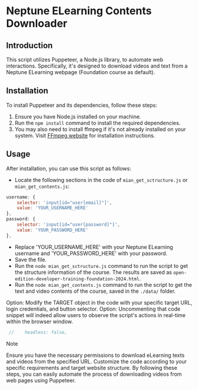# Neptune ELearning Contents Downloader

## Introduction
This script utilizes Puppeteer, a Node.js library, to automate web interactions. Specifically, it's designed to download videos and text from a Neptune ELearning webpage (Foundation course as default).

## Installation
To install Puppeteer and its dependencies, follow these steps:

1. Ensure you have Node.js installed on your machine.
2. Run the `npm install` command to install the required dependencies.
3. You may also need to install ffmpeg if it's not already installed on your system. Visit [FFmpeg website](https://ffmpeg.org/download.html) for installation instructions.

## Usage
After installation, you can use this script as follows:

- Locate the following sections in the code of `mian_get_sctructure.js` or `mian_get_contents.js`:
```javascript
username: {
    selector: 'input[id="user[email]"]',
    value: 'YOUR_USERNAME_HERE'
},
password: {
    selector: 'input[id="user[password]"]',
    value: 'YOUR_PASSWORD_HERE'
},
```
- Replace 'YOUR_USERNAME_HERE' with your Neptune ELearning username and 'YOUR_PASSWORD_HERE' with your password.
- Save the file.
- Run the `node mian_get_sctructure.js` command to run the script to get the structure information of the course. The results are saved as `open-edition-developer-training-foundation-2024.html`.
- Run the `node mian_get_contents.js` command to run the script to get the text and video contents of the course, saved in the `./data/` folder.

Option: Modify the TARGET object in the code with your specific target URL, login credentials, and button selector.
Option: Uncommenting that code snippet will indeed allow users to observe the script's actions in real-time within the browser window.
```javascript
 //    headless: false,
```

> [!NOTE]  
> Ensure you have the necessary permissions to download eLearning texts and videos from the specified URL.
> Customize the code according to your specific requirements and target website structure.
> By following these steps, you can easily automate the process of downloading videos from web pages using Puppeteer.
